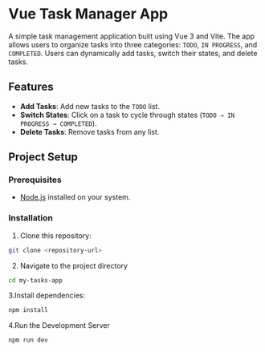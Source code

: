 # Vue Task Manager App

A simple task management application built using Vue 3 and Vite. The app allows users to organize tasks into three categories: `TODO`, `IN PROGRESS`, and `COMPLETED`. Users can dynamically add tasks, switch their states, and delete tasks.

## Features

- **Add Tasks**: Add new tasks to the `TODO` list.
- **Switch States**: Click on a task to cycle through states (`TODO → IN PROGRESS → COMPLETED`).
- **Delete Tasks**: Remove tasks from any list.


## Project Setup

### Prerequisites

- [Node.js](https://nodejs.org/) installed on your system.

### Installation

1. Clone this repository:
```bash
git clone <repository-url>
```
2. Navigate to the project directory
```bash
cd my-tasks-app
```
3.Install dependencies:
```bash
npm install
```
4.Run the Development Server
```bash
npm run dev
```
